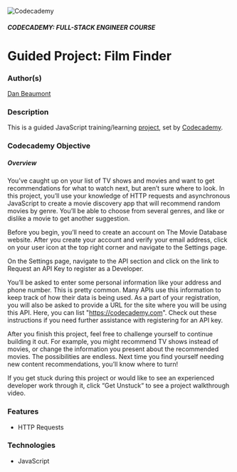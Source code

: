 ![Codecademy](https://www.codecademy.com/favicon.ico)

##### CODECADEMY: FULL-STACK ENGINEER COURSE

Guided Project: Film Finder
=============================================

### Author(s)
[Dan Beaumont](https://github.com/BeaumontDan)

### Description

This is a guided JavaScript training/learning [project](https://www.codecademy.com/paths/full-stack-engineer-career-path/tracks/fscp-22-async-javascript-and-http-requests/modules/wdcp-22-learn-javascript-syntax-requests/projects/js-film-finder), set by [Codecademy][codecademy].

### Codecademy Objective

##### Overview

You’ve caught up on your list of TV shows and movies and want to get recommendations for what to watch next, but aren’t sure where to look. In this project, you’ll use your knowledge of HTTP requests and asynchronous JavaScript to create a movie discovery app that will recommend random movies by genre. You’ll be able to choose from several genres, and like or dislike a movie to get another suggestion.

Before you begin, you’ll need to create an account on The Movie Database website. After you create your account and verify your email address, click on your user icon at the top right corner and navigate to the Settings page.

On the Settings page, navigate to the API section and click on the link to Request an API Key to register as a Developer.

You’ll be asked to enter some personal information like your address and phone number. This is pretty common. Many APIs use this information to keep track of how their data is being used. As a part of your registration, you will also be asked to provide a URL for the site where you will be using this API. Here, you can list "https://codecademy.com". Check out these instructions if you need further assistance with registering for an API key.

After you finish this project, feel free to challenge yourself to continue building it out. For example, you might recommend TV shows instead of movies, or change the information you present about the recommended movies. The possibilities are endless. Next time you find yourself needing new content recommendations, you’ll know where to turn!

If you get stuck during this project or would like to see an experienced developer work through it, click “Get Unstuck“ to see a project walkthrough video.

### Features

- HTTP Requests

### Technologies

- JavaScript


[codecademy]: https://www.codecademy.com/